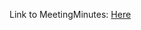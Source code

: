 Link to MeetingMinutes: [Here](https://github.com/robinziegler/TINF21C_Team4_Modelling_Wizard_Improvements/issues/2)
